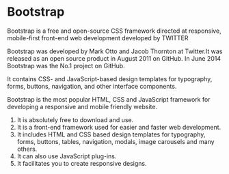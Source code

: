 # Bootstrap

Bootstrap is a free and open-source CSS framework directed at responsive,
mobile-first front-end web development developed by TWITTER

Bootstrap was developed by Mark Otto and Jacob Thornton at Twitter.It was 
released as an open source product in August 2011 on GitHub.
In June 2014 Bootstrap was the No.1 project on GitHub.

It contains CSS- and JavaScript-based design templates for typography, forms,
buttons, navigation, and other interface components.

  Bootstrap is the most popular HTML, CSS and JavaScript framework for 
  developing a responsive and mobile friendly website.
  1. It is absolutely free to download and use.
  2. It is a front-end framework used for easier and faster web development.
  3. It includes HTML and CSS based design templates for typography, forms, 
     buttons, tables, navigation, modals, image carousels and many others.
  4. It can also use JavaScript plug-ins.
  5. It facilitates you to create responsive designs.

